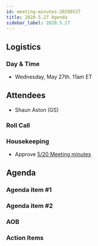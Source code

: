 ```yaml
---
id: meeting-minutes-20200527
title: 2020.5.27 Agenda
sidebar_label: 2020.5.27
---
```


## Logistics
### Day & Time
* Wednesday, May 27th. 11am ET

## Attendees
* Shaun Aston (GS)


### Roll Call

### Housekeeping
* Approve [5/20 Meeting minutes](https://github.com/finos/alloy/blob/master/meeting-minutes/commodities-ref-data-wg/2020.5.20-commod-wg-meeting.md) 

## Agenda

### Agenda item #1


### Agenda item #2


### AOB

### Action Items

